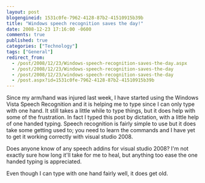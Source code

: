 ```yaml
---
layout: post
blogengineid: 1531c0fe-7962-4128-87b2-41510915b39b
title: "Windows speech recognition saves the day!"
date: 2008-12-23 17:16:00 -0600
comments: true
published: true
categories: ["Technology"]
tags: ["General"]
redirect_from: 
  - /post/2008/12/23/Windows-speech-recognition-saves-the-day.aspx
  - /post/2008/12/23/Windows-speech-recognition-saves-the-day
  - /post/2008/12/23/windows-speech-recognition-saves-the-day
  - /post.aspx?id=1531c0fe-7962-4128-87b2-41510915b39b
---
```

<!-- more -->


Since my arm/hand was injured last week, I have started using the Windows Vista Speech Recognition and it is helping me to type since I can only type with one hand.  It still takes a little while to type things, but it does help with some of the frustration.  In fact I typed this post by dictation, with a little help of one handed typing.  Speech recognition is fairly simple to use but it does take some getting used to; you need to learn the commands and I have yet to get it working correctly with visual studio 2008.



Does anyone know of any speech addins for visual studio 2008? I&#39;m not exactly sure how long it&#39;ll take for me to heal, but anything too ease the one handed typing is appreciated.



Even though I can type with one hand fairly well, it does get old. 

